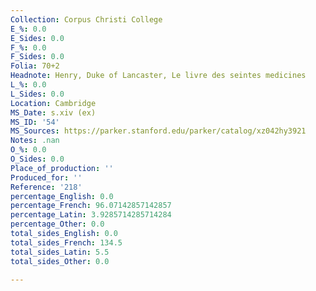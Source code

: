 ```yaml
---
Collection: Corpus Christi College
E_%: 0.0
E_Sides: 0.0
F_%: 0.0
F_Sides: 0.0
Folia: 70+2
Headnote: Henry, Duke of Lancaster, Le livre des seintes medicines
L_%: 0.0
L_Sides: 0.0
Location: Cambridge
MS_Date: s.xiv (ex)
MS_ID: '54'
MS_Sources: https://parker.stanford.edu/parker/catalog/xz042hy3921
Notes: .nan
O_%: 0.0
O_Sides: 0.0
Place_of_production: ''
Produced_for: ''
Reference: '218'
percentage_English: 0.0
percentage_French: 96.07142857142857
percentage_Latin: 3.9285714285714284
percentage_Other: 0.0
total_sides_English: 0.0
total_sides_French: 134.5
total_sides_Latin: 5.5
total_sides_Other: 0.0

---
```

